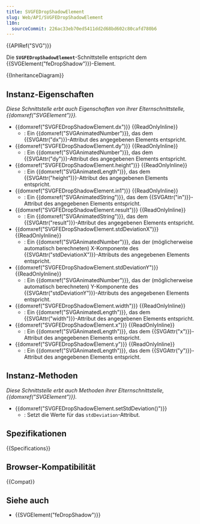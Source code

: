 ```yaml
---
title: SVGFEDropShadowElement
slug: Web/API/SVGFEDropShadowElement
l10n:
  sourceCommit: 226ac33eb70ed5411dd2d68bd602c80cafd780b6
---
```


{{APIRef("SVG")}}

Die **`SVGFEDropShadowElement`**-Schnittstelle entspricht dem {{SVGElement("feDropShadow")}}-Element.

{{InheritanceDiagram}}

## Instanz-Eigenschaften

_Diese Schnittstelle erbt auch Eigenschaften von ihrer Elternschnittstelle, {{domxref("SVGElement")}}._

- {{domxref("SVGFEDropShadowElement.dx")}} {{ReadOnlyInline}}
  - : Ein {{domxref("SVGAnimatedNumber")}}, das dem {{SVGAttr("dx")}}-Attribut des angegebenen Elements entspricht.
- {{domxref("SVGFEDropShadowElement.dy")}} {{ReadOnlyInline}}
  - : Ein {{domxref("SVGAnimatedNumber")}}, das dem {{SVGAttr("dy")}}-Attribut des angegebenen Elements entspricht.
- {{domxref("SVGFEDropShadowElement.height")}} {{ReadOnlyInline}}
  - : Ein {{domxref("SVGAnimatedLength")}}, das dem {{SVGAttr("height")}}-Attribut des angegebenen Elements entspricht.
- {{domxref("SVGFEDropShadowElement.in1")}} {{ReadOnlyInline}}
  - : Ein {{domxref("SVGAnimatedString")}}, das dem {{SVGAttr("in")}}-Attribut des angegebenen Elements entspricht.
- {{domxref("SVGFEDropShadowElement.result")}} {{ReadOnlyInline}}
  - : Ein {{domxref("SVGAnimatedString")}}, das dem {{SVGAttr("result")}}-Attribut des angegebenen Elements entspricht.
- {{domxref("SVGFEDropShadowElement.stdDeviationX")}} {{ReadOnlyInline}}
  - : Ein {{domxref("SVGAnimatedNumber")}}, das der (möglicherweise automatisch berechneten) X-Komponente des {{SVGAttr("stdDeviationX")}}-Attributs des angegebenen Elements entspricht.
- {{domxref("SVGFEDropShadowElement.stdDeviationY")}} {{ReadOnlyInline}}
  - : Ein {{domxref("SVGAnimatedNumber")}}, das der (möglicherweise automatisch berechneten) Y-Komponente des {{SVGAttr("stdDeviationY")}}-Attributs des angegebenen Elements entspricht.
- {{domxref("SVGFEDropShadowElement.width")}} {{ReadOnlyInline}}
  - : Ein {{domxref("SVGAnimatedLength")}}, das dem {{SVGAttr("width")}}-Attribut des angegebenen Elements entspricht.
- {{domxref("SVGFEDropShadowElement.x")}} {{ReadOnlyInline}}
  - : Ein {{domxref("SVGAnimatedLength")}}, das dem {{SVGAttr("x")}}-Attribut des angegebenen Elements entspricht.
- {{domxref("SVGFEDropShadowElement.y")}} {{ReadOnlyInline}}
  - : Ein {{domxref("SVGAnimatedLength")}}, das dem {{SVGAttr("y")}}-Attribut des angegebenen Elements entspricht.

## Instanz-Methoden

_Diese Schnittstelle erbt auch Methoden ihrer Elternschnittstelle, {{domxref("SVGElement")}}._

- {{domxref("SVGFEDropShadowElement.setStdDeviation()")}}
  - : Setzt die Werte für das `stdDeviation`-Attribut.

## Spezifikationen

{{Specifications}}

## Browser-Kompatibilität

{{Compat}}

## Siehe auch

- {{SVGElement("feDropShadow")}}
